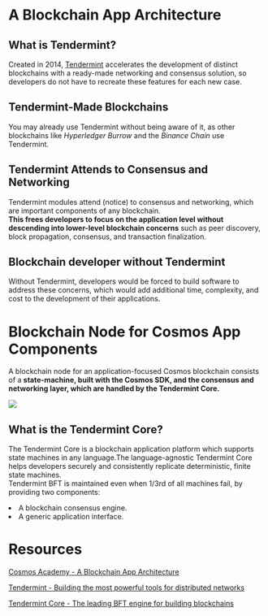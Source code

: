 # A Blockchain App Architecture
## What is Tendermint?
Created in 2014, [Tendermint](https://tendermint.com/) accelerates the development of distinct blockchains with a ready-made networking and consensus solution, so developers do not have to recreate these features for each new case.
<br/>

## Tendermint-Made Blockchains 
You may already use Tendermint without being aware of it, as other blockchains like *Hyperledger Burrow* and the *Binance Chain* use Tendermint.

## Tendermint Attends to Consensus and Networking
Tendermint modules attend (notice) to consensus and networking, which are important components of any blockchain.<br/>
**This frees developers to focus on the application level without descending into lower-level blockchain concerns** such as peer discovery, block propagation, consensus, and transaction finalization.

## Blockchain developer without Tendermint
Without Tendermint, developers would be forced to build software to address these concerns, which would add additional time, complexity, and cost to the development of their applications.

# Blockchain Node for Cosmos App Components
A blockchain node for an application-focused Cosmos blockchain consists of a **state-machine, built with the Cosmos SDK, and the consensus and networking layer, which are handled by the Tendermint Core.**

![](https://tutorials.cosmos.network/resized-images/600/academy/2-cosmos-concepts/images/architecture_overview.png)

## What is the Tendermint Core?
The Tendermint Core is a blockchain application platform which supports state machines in any language.The language-agnostic Tendermint Core helps developers securely and consistently replicate deterministic, finite state machines.
<br/>
Tendermint BFT is maintained even when 1/3rd of all machines fail, by providing two components:

<li>A blockchain consensus engine.</li>
<li>A generic application interface.</li>



# Resources
[Cosmos Academy - A Blockchain App Architecture](https://tutorials.cosmos.network/academy/2-cosmos-concepts/1-architecture.html)

[Tendermint - Building the most powerful tools for distributed networks](https://tendermint.com/)

[Tendermint Core - The leading BFT engine for building blockchains](https://tendermint.com/core/)